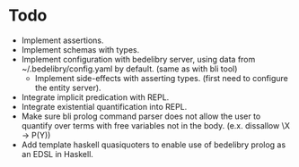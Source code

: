 
Todo
====

  * Implement assertions.
  * Implement schemas with types.
  * Implement configuration with bedelibry server, using data from ~/.bedelibry/config.yaml by default. (same as with bli tool)
    * Implement side-effects with asserting types. (first need to configure the entity server).
  * Integrate implicit predication with REPL.
  * Integrate existential quantification into REPL.
  * Make sure bli prolog command parser does not allow the user to quantify over terms
    with free variables not in the body. (e.x. dissallow \X -> P(Y))
  * Add template haskell quasiquoters to enable use of bedelibry prolog as an EDSL in Haskell.